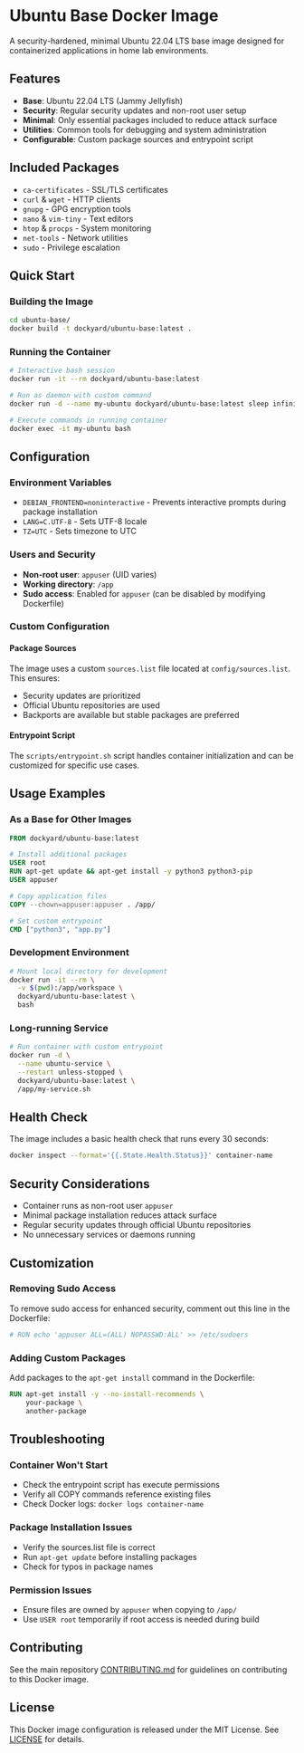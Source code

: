# Ubuntu Base Docker Image

A security-hardened, minimal Ubuntu 22.04 LTS base image designed for containerized applications in home lab environments.

## Features

- **Base**: Ubuntu 22.04 LTS (Jammy Jellyfish)
- **Security**: Regular security updates and non-root user setup
- **Minimal**: Only essential packages included to reduce attack surface
- **Utilities**: Common tools for debugging and system administration
- **Configurable**: Custom package sources and entrypoint script

## Included Packages

- `ca-certificates` - SSL/TLS certificates
- `curl` & `wget` - HTTP clients
- `gnupg` - GPG encryption tools
- `nano` & `vim-tiny` - Text editors
- `htop` & `procps` - System monitoring
- `net-tools` - Network utilities
- `sudo` - Privilege escalation

## Quick Start

### Building the Image

```bash
cd ubuntu-base/
docker build -t dockyard/ubuntu-base:latest .
```

### Running the Container

```bash
# Interactive bash session
docker run -it --rm dockyard/ubuntu-base:latest

# Run as daemon with custom command
docker run -d --name my-ubuntu dockyard/ubuntu-base:latest sleep infinity

# Execute commands in running container
docker exec -it my-ubuntu bash
```

## Configuration

### Environment Variables

- `DEBIAN_FRONTEND=noninteractive` - Prevents interactive prompts during package installation
- `LANG=C.UTF-8` - Sets UTF-8 locale
- `TZ=UTC` - Sets timezone to UTC

### Users and Security

- **Non-root user**: `appuser` (UID varies)
- **Working directory**: `/app`
- **Sudo access**: Enabled for `appuser` (can be disabled by modifying Dockerfile)

### Custom Configuration

#### Package Sources
The image uses a custom `sources.list` file located at `config/sources.list`. This ensures:
- Security updates are prioritized
- Official Ubuntu repositories are used
- Backports are available but stable packages are preferred

#### Entrypoint Script
The `scripts/entrypoint.sh` script handles container initialization and can be customized for specific use cases.

## Usage Examples

### As a Base for Other Images

```dockerfile
FROM dockyard/ubuntu-base:latest

# Install additional packages
USER root
RUN apt-get update && apt-get install -y python3 python3-pip
USER appuser

# Copy application files
COPY --chown=appuser:appuser . /app/

# Set custom entrypoint
CMD ["python3", "app.py"]
```

### Development Environment

```bash
# Mount local directory for development
docker run -it --rm \
  -v $(pwd):/app/workspace \
  dockyard/ubuntu-base:latest \
  bash
```

### Long-running Service

```bash
# Run container with custom entrypoint
docker run -d \
  --name ubuntu-service \
  --restart unless-stopped \
  dockyard/ubuntu-base:latest \
  /app/my-service.sh
```

## Health Check

The image includes a basic health check that runs every 30 seconds:
```bash
docker inspect --format='{{.State.Health.Status}}' container-name
```

## Security Considerations

- Container runs as non-root user `appuser`
- Minimal package installation reduces attack surface
- Regular security updates through official Ubuntu repositories
- No unnecessary services or daemons running

## Customization

### Removing Sudo Access
To remove sudo access for enhanced security, comment out this line in the Dockerfile:
```dockerfile
# RUN echo 'appuser ALL=(ALL) NOPASSWD:ALL' >> /etc/sudoers
```

### Adding Custom Packages
Add packages to the `apt-get install` command in the Dockerfile:
```dockerfile
RUN apt-get install -y --no-install-recommends \
    your-package \
    another-package
```

## Troubleshooting

### Container Won't Start
- Check the entrypoint script has execute permissions
- Verify all COPY commands reference existing files
- Check Docker logs: `docker logs container-name`

### Package Installation Issues
- Verify the sources.list file is correct
- Run `apt-get update` before installing packages
- Check for typos in package names

### Permission Issues
- Ensure files are owned by `appuser` when copying to `/app/`
- Use `USER root` temporarily if root access is needed during build

## Contributing

See the main repository [CONTRIBUTING.md](../../CONTRIBUTING.md) for guidelines on contributing to this Docker image.

## License

This Docker image configuration is released under the MIT License. See [LICENSE](../../LICENSE) for details.